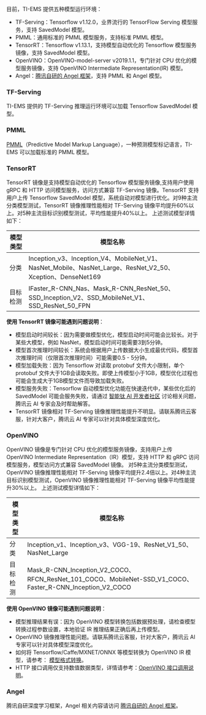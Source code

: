 目前，TI-EMS 提供五种模型运行环境：
- TF-Serving：Tensorflow v1.12.0，业界流行的 TensorFlow Serving 模型服务，支持 SavedModel 模型。
- PMML：通用标准的 PMML 模型服务，支持标准 PMML 模型。
- TensorRT：Tensorflow v1.13.1，支持模型自动优化的 Tensorflow 模型服务镜像，支持 SavedModel 模型。
- OpenVINO：OpenVINO-model-server v2019.1.1，专门针对 CPU 优化的模型服务镜像，支持 OpenVINO Intermediate Representation(IR) 模型。
- Angel：[腾讯自研的 Angel 框架](https://github.com/Angel-ML/angel)，支持 PMML 和 Angel 模型。

### TF-Serving
TI-EMS 提供的 TF-Serving 推理运行环境可以加载 Tensorflow SavedModel 模型。
### PMML  
[PMML](https://www.ibm.com/developerworks/cn/opensource/ind-PMML1/)（Predictive Model Markup Language），一种预测模型标记语言，TI-EMS 可以加载标准的 PMML 模型。
### TensorRT
TensorRT 镜像是支持模型自动优化的 Tensorflow 模型服务镜像,支持用户使用 gRPC 和 HTTP 访问模型服务，访问方式兼容 TF-Serving 镜像。TensorRT 支持用户上传 Tensorflow SavedModel 模型，系统自动对模型进行优化。对9种主流分类模型测试，TensorRT 镜像推理性能相对 TF-Serving 镜像平均提升60%以上。对5种主流目标识别模型测试，平均性能提升40%以上。
上述测试模型详情如下：

| 模型类型 | 模型名称 |
|---------|---------|
| 分类 | Inception_v3、Inception_V4、MobileNet_V1、NasNet_Mobile、NasNet_Large、ResNet_V2_50、Xception、DenseNet169 | 
| 目标检测 | IFaster_R-CNN_Nas、Mask_R-CNN_ResNet_50、SSD_Inception_V2、SSD_MobileNet_V1、SSD_ResNet_50_FPN | 

**使用 TensorRT 镜像可能遇到问题说明**：
- 模型启动时间较长：因为需要做模型优化，模型启动时间可能会比较长。对于某些大模型，例如 NasNet，模型启动时间可能需要3到5分钟。
- 模型首次推理时间较长：系统会根据用户上传数据大小生成最优代码，模型首次推理时间（仅限首次推理时间）可能需要0.5 - 5分钟。
- 模型加载失败：因为 Tensorflow 对读取 protobuf 文件大小限制，单个 protobuf 文件大于1GB会读取失败。即使上传模型小于1GB，模型优化过程也可能会生成大于1GB模型文件而导致加载失败。
- 模型服务失败：Tensorflow 自动模型优化功能在快速迭代中，某些优化后的 SavedModel 可能会服务失败，请通过 [智能钛 AI 开发者社区](https://cloud.tencent.com/developer/timl/ask) 讨论相关问题，腾讯云 AI 专家会及时帮助解答。 
- TensorRT 镜像相对 TF-Serving 镜像推理性能提升不明显。请联系腾讯云客服，针对大客户，腾讯云 AI 专家可以针对具体模型深度优化。

### OpenVINO
OpenVINO 镜像是专门针对 CPU 优化的模型服务镜像，支持用户上传 OpenVINO Intermediate Representation（IR）模型，支持 HTTP 和 gRPC 访问模型服务，模型访问方式兼容 SavedModel 镜像。 对5种主流分类模型测试，OpenVINO 镜像推理性能相对 TF-Serving 镜像平均提升2.4倍以上。对4种主流目标识别模型测试，OpenVINO 镜像推理性能相对 TF-Serving 镜像平均性能提升30%以上。
上述测试模型详情如下：

| 模型类型 | 模型名称 |
|---------|---------|
| 分类 | Inception_v1、Inception_v3、VGG-19、ResNet_V1_50、NasNet_Large | 
| 目标检测 |Mask_R-CNN_Inception_V2_COCO、RFCN_ResNet_101_COCO、MobileNet-SSD_V1_COCO、Faster_R-CNN_Inception_V2_COCO  | 

**使用 OpenVINO 镜像可能遇到问题说明**：
- 模型推理结果有误：因为 OpenVINO 模型转换包括数据预处理，请检查模型转换过程参数设置，本地验证 IR 推理结果正确后再上传模型。
- OpenVINO 镜像推理性能问题。请联系腾讯云客服，针对大客户，腾讯云 AI 专家可以针对具体模型深度优化。
- 如何将 Tensorflow/Caffe/MXNET/ONNX 等模型转换为 OpenVINO IR 模型，请参考： [模型格式转换](https://docs.openvinotoolkit.org/latest/_docs_MO_DG_Deep_Learning_Model_Optimizer_DevGuide.html)。
- HTTP 接口调用仅支持数值数据类型，详情请参考：[OpenVINO 接口调用说明](https://github.com/IntelAI/OpenVINO-model-server)。

### Angel
腾讯自研深度学习框架，Angel 相关内容请访问 [腾讯自研的 Angel 框架](https://github.com/Angel-ML/angel)。





